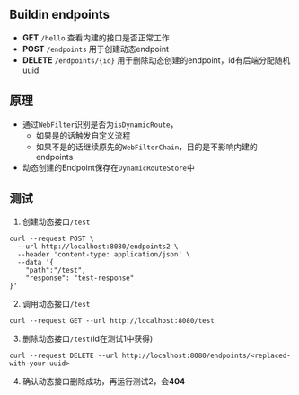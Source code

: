 ## Buildin endpoints
- **GET** ``/hello`` 查看内建的接口是否正常工作
- **POST** ``/endpoints`` 用于创建动态endpoint
- **DELETE** ``/endpoints/{id}`` 用于删除动态创建的endpoint，id有后端分配随机uuid

## 原理
- 通过``WebFilter``识别是否为``isDynamicRoute``，
  - 如果是的话触发自定义流程
  - 如果不是的话继续原先的``WebFilterChain``，目的是不影响内建的endpoints
- 动态创建的Endpoint保存在``DynamicRouteStore``中

## 测试
1. 创建动态接口``/test``
```shell
curl --request POST \
  --url http://localhost:8080/endpoints2 \
  --header 'content-type: application/json' \
  --data '{
    "path":"/test",
    "response": "test-response"
}'
```
2. 调用动态接口``/test``
```shell
curl --request GET --url http://localhost:8080/test
```
3. 删除动态接口``/test``(id在测试1中获得)
```shell
curl --request DELETE --url http://localhost:8080/endpoints/<replaced-with-your-uuid>
```
4. 确认动态接口删除成功，再运行测试2，会**404**
